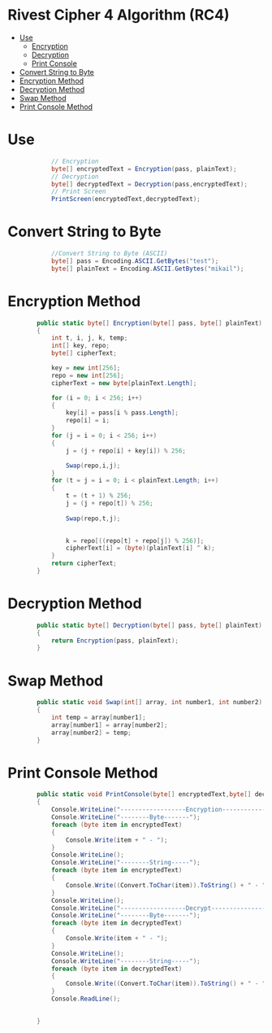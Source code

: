 Rivest Cipher 4 Algorithm (RC4)
=================

<!--ts-->
   * [Use](#use)
      * [Encryption](#use)
      * [Decryption](#use)
      * [Print Console](#use)
   * [Convert String to Byte](#convert-string-to-byte)
   * [Encryption Method](#encryption-method)
   * [Decryption Method](#decryption-method)
   * [Swap Method](#swap-method)
   * [Print Console Method](#print-console-method)
<!--te-->


Use
============
```csharp
            // Encryption
            byte[] encryptedText = Encryption(pass, plainText);
            // Decryption
            byte[] decryptedText = Decryption(pass,encryptedText);
            // Print Screen
            PrintScreen(encryptedText,decryptedText);

```
Convert String to Byte
============
```csharp
            //Convert String to Byte (ASCII)
            byte[] pass = Encoding.ASCII.GetBytes("test");
            byte[] plainText = Encoding.ASCII.GetBytes("mikail");
```
Encryption Method
============
```csharp
        public static byte[] Encryption(byte[] pass, byte[] plainText)
        {
            int t, i, j, k, temp;
            int[] key, repo;
            byte[] cipherText;

            key = new int[256];
            repo = new int[256];
            cipherText = new byte[plainText.Length];

            for (i = 0; i < 256; i++)
            {
                key[i] = pass[i % pass.Length];
                repo[i] = i;
            }
            for (j = i = 0; i < 256; i++)
            {
                j = (j + repo[i] + key[i]) % 256;

                Swap(repo,i,j);
            }
            for (t = j = i = 0; i < plainText.Length; i++)
            {
                t = (t + 1) % 256;
                j = (j + repo[t]) % 256;
                
                Swap(repo,t,j);
                

                k = repo[((repo[t] + repo[j]) % 256)];
                cipherText[i] = (byte)(plainText[i] ^ k);
            }
            return cipherText;
        }
```
Decryption Method
============
```csharp
        public static byte[] Decryption(byte[] pass, byte[] plainText)
        {
            return Encryption(pass, plainText);
        }
```
Swap Method
============
```csharp
        public static void Swap(int[] array, int number1, int number2)
        {
            int temp = array[number1];
            array[number1] = array[number2];
            array[number2] = temp;
        }
```
Print Console Method
============
```csharp
        public static void PrintConsole(byte[] encryptedText,byte[] decryptedText)
        {
            Console.WriteLine("------------------Encryption------------------");
            Console.WriteLine("--------Byte-------");
            foreach (byte item in encryptedText)
            {
                Console.Write(item + " - ");
            }
            Console.WriteLine();
            Console.WriteLine("--------String-----");
            foreach (byte item in encryptedText)
            {
                Console.Write((Convert.ToChar(item)).ToString() + " - ");
            }
            Console.WriteLine();
            Console.WriteLine("------------------Decrypt------------------");
            Console.WriteLine("--------Byte-------");
            foreach (byte item in decryptedText)
            {
                Console.Write(item + " - ");
            }
            Console.WriteLine();
            Console.WriteLine("--------String-----");
            foreach (byte item in decryptedText)
            {
                Console.Write((Convert.ToChar(item)).ToString() + " - ");
            }
            Console.ReadLine();

            
        }
```

